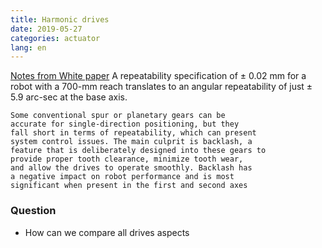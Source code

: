 ```yaml
---
title: Harmonic drives
date: 2019-05-27
categories: actuator
lang: en
---
```

[Notes from White paper](https://www.harmonicdrive.net/media/1770/hdllc-ebook20150326.pdf)
A repeatability specification of ± 0.02 mm for a robot with a 700-mm reach 
translates to an angular repeatability of just ± 5.9 arc-sec at the base axis. 

```
Some conventional spur or planetary gears can be
accurate for single-direction positioning, but they
fall short in terms of repeatability, which can present
system control issues. The main culprit is backlash, a
feature that is deliberately designed into these gears to
provide proper tooth clearance, minimize tooth wear,
and allow the drives to operate smoothly. Backlash has
a negative impact on robot performance and is most
significant when present in the first and second axes
```

### Question
* How can we compare all drives aspects
